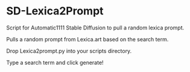 # SD-Lexica2Prompt
Script for Automatic1111 Stable Diffusion to pull a random lexica prompt.

Pulls a random prompt from Lexica.art based on the search term.

Drop Lexica2prompt.py into your scripts directory.

Type a search term and click generate!
